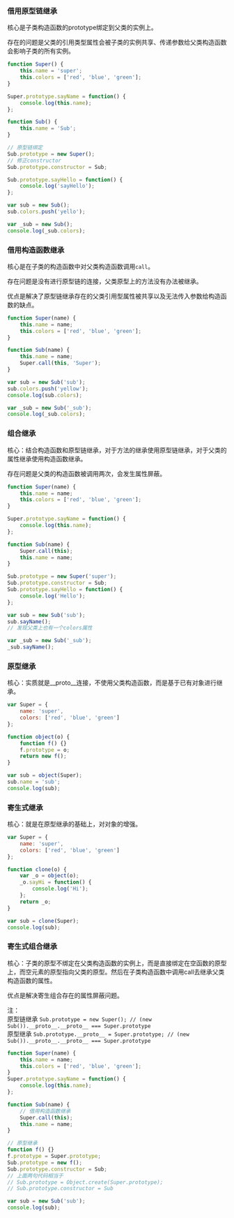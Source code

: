 ### 借用原型链继承

核心是子类构造函数的prototype绑定到父类的实例上。

存在的问题是父类的引用类型属性会被子类的实例共享、传递参数给父类构造函数会影响子类的所有实例。

```javascript
function Super() {
    this.name = 'super';
    this.colors = ['red', 'blue', 'green'];
}

Super.prototype.sayName = function() {
    console.log(this.name);
};

function Sub() {
    this.name = 'Sub';
}

// 原型链绑定
Sub.prototype = new Super();
// 修正constructor
Sub.prototype.constructor = Sub;

Sub.prototype.sayHello = function() {
    console.log('sayHello');
};

var sub = new Sub();
sub.colors.push('yello');

var _sub = new Sub();
console.log(_sub.colors);
```

### 借用构造函数继承

核心是在子类的构造函数中对父类构造函数调用`call`。 

存在问题是没有进行原型链的连接，父类原型上的方法没有办法被继承。

优点是解决了原型链继承存在的父类引用型属性被共享以及无法传入参数给构造函数的缺点。

```javascript
function Super(name) {
    this.name = name;
    this.colors = ['red', 'blue', 'green'];
}

function Sub(name) {
    this.name = name;
    Super.call(this, 'Super');
}

var sub = new Sub('sub');
sub.colors.push('yellow');
console.log(sub.colors);

var _sub = new Sub('_sub');
console.log(_sub.colors);
```

### 组合继承

核心：结合构造函数和原型链继承，对于方法的继承使用原型链继承，对于父类的属性继承使用构造函数继承。

存在问题是父类的构造函数被调用两次，会发生属性屏蔽。

```javascript
function Super(name) {
    this.name = name;
    this.colors = ['red', 'blue', 'green'];
}

Super.prototype.sayName = function() {
    console.log(this.name);
};

function Sub(name) {
    Super.call(this);
    this.name = name;
}

Sub.prototype = new Super('super');
Sub.prototype.constructor = Sub;
Sub.prototype.sayHello = function() {
    console.log('Hello');
};

var sub = new Sub('sub');
sub.sayName();
// 发现父类上也有一个colors属性

var _sub = new Sub('_sub');
_sub.sayName();
```

### 原型继承

核心：实质就是__proto__连接，不使用父类构造函数，而是基于已有对象进行继承。

```javascript
var Super = {
    name: 'super',
    colors: ['red', 'blue', 'green']
};

function object(o) {
    function f() {}
    f.prototype = o;
    return new f();
}

var sub = object(Super);
sub.name = 'sub';
console.log(sub);
```

### 寄生式继承

 核心：就是在原型继承的基础上，对对象的增强。

```javascript
var Super = {
    name: 'super',
    colors: ['red', 'blue', 'green']
};

function clone(o) {
    var _o = object(o);
    _o.sayHi = function() {
        console.log('Hi');
    };
    return _o;
}

var sub = clone(Super);
console.log(sub);
```

### 寄生式组合继承

核心：子类的原型不绑定在父类构造函数的实例上，而是直接绑定在空函数的原型上，而空元素的原型指向父类的原型。然后在子类构造函数中调用call去继承父类构造函数的属性。

优点是解决寄生组合存在的属性屏蔽问题。 

注：  
原型链继承 `Sub.prototype = new Super(); // (new Sub()).__proto__.__proto__ === Super.prototype`  
原型继承 `Sub.prototype.__proto__ = Super.prototype; // (new Sub()).__proto__.__proto__ === Super.prototype`
```javascript
function Super(name) {
    this.name = name;
    this.colors = ['red', 'blue', 'green'];
}
Super.prototype.sayName = function() {
    console.log(this.name);
};

function Sub(name) {
    // 借用构造函数继承
    Super.call(this);
    this.name = name;
}

// 原型继承
function f() {}
f.prototype = Super.prototype;
Sub.prototype = new f();
Sub.prototype.constructor = Sub;
// 上面两句代码相当于
// Sub.prototype = Object.create(Super.prototype);
// Sub.prototype.constructor = Sub

var sub = new Sub('sub');
console.log(sub);
```
